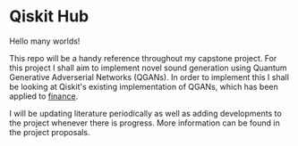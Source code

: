 # Qiskit Hub 
Hello many worlds!


This repo will be a handy reference throughout my capstone project. For this project I shall aim to implement novel sound generation using Quantum Generative Adverserial Networks (QGANs). In order to implement this I shall be looking at Qiskit's existing implementation of QGANs, which has been applied to [finance](https://github.com/Qiskit/qiskit-tutorials/blob/master/tutorials/finance/03_european_call_option_pricing.ipynb).<br/>


I will be updating literature periodically as well as adding developments to the project whenever there is progress. More information can be found in the project proposals. 
